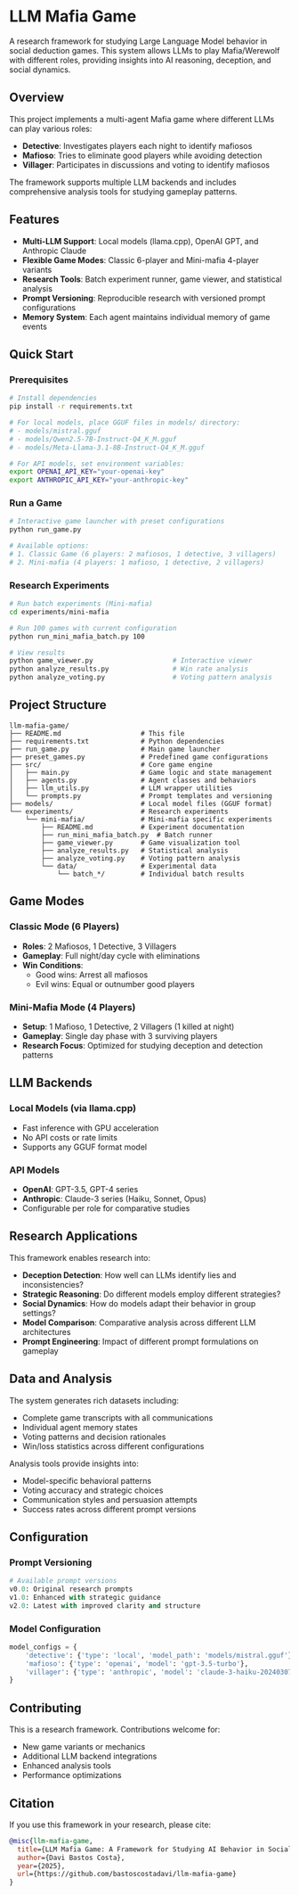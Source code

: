 # LLM Mafia Game

A research framework for studying Large Language Model behavior in social deduction games. This system allows LLMs to play Mafia/Werewolf with different roles, providing insights into AI reasoning, deception, and social dynamics.

## Overview

This project implements a multi-agent Mafia game where different LLMs can play various roles:
- **Detective**: Investigates players each night to identify mafiosos
- **Mafioso**: Tries to eliminate good players while avoiding detection
- **Villager**: Participates in discussions and voting to identify mafiosos

The framework supports multiple LLM backends and includes comprehensive analysis tools for studying gameplay patterns.

## Features

- **Multi-LLM Support**: Local models (llama.cpp), OpenAI GPT, and Anthropic Claude
- **Flexible Game Modes**: Classic 6-player and Mini-mafia 4-player variants
- **Research Tools**: Batch experiment runner, game viewer, and statistical analysis
- **Prompt Versioning**: Reproducible research with versioned prompt configurations
- **Memory System**: Each agent maintains individual memory of game events

## Quick Start

### Prerequisites

```bash
# Install dependencies
pip install -r requirements.txt

# For local models, place GGUF files in models/ directory:
# - models/mistral.gguf
# - models/Qwen2.5-7B-Instruct-Q4_K_M.gguf
# - models/Meta-Llama-3.1-8B-Instruct-Q4_K_M.gguf

# For API models, set environment variables:
export OPENAI_API_KEY="your-openai-key"
export ANTHROPIC_API_KEY="your-anthropic-key"
```

### Run a Game

```bash
# Interactive game launcher with preset configurations
python run_game.py

# Available options:
# 1. Classic Game (6 players: 2 mafiosos, 1 detective, 3 villagers)
# 2. Mini-mafia (4 players: 1 mafioso, 1 detective, 2 villagers)
```

### Research Experiments

```bash
# Run batch experiments (Mini-mafia)
cd experiments/mini-mafia

# Run 100 games with current configuration
python run_mini_mafia_batch.py 100

# View results
python game_viewer.py                    # Interactive viewer
python analyze_results.py                # Win rate analysis
python analyze_voting.py                 # Voting pattern analysis
```

## Project Structure

```
llm-mafia-game/
├── README.md                    # This file
├── requirements.txt             # Python dependencies
├── run_game.py                  # Main game launcher
├── preset_games.py              # Predefined game configurations
├── src/                         # Core game engine
│   ├── main.py                  # Game logic and state management
│   ├── agents.py                # Agent classes and behaviors
│   ├── llm_utils.py             # LLM wrapper utilities
│   └── prompts.py               # Prompt templates and versioning
├── models/                      # Local model files (GGUF format)
└── experiments/                 # Research experiments
    └── mini-mafia/              # Mini-mafia specific experiments
        ├── README.md            # Experiment documentation
        ├── run_mini_mafia_batch.py  # Batch runner
        ├── game_viewer.py       # Game visualization tool
        ├── analyze_results.py   # Statistical analysis
        ├── analyze_voting.py    # Voting pattern analysis
        └── data/                # Experimental data
            └── batch_*/         # Individual batch results
```

## Game Modes

### Classic Mode (6 Players)
- **Roles**: 2 Mafiosos, 1 Detective, 3 Villagers
- **Gameplay**: Full night/day cycle with eliminations
- **Win Conditions**: 
  - Good wins: Arrest all mafiosos
  - Evil wins: Equal or outnumber good players

### Mini-Mafia Mode (4 Players)
- **Setup**: 1 Mafioso, 1 Detective, 2 Villagers (1 killed at night)
- **Gameplay**: Single day phase with 3 surviving players
- **Research Focus**: Optimized for studying deception and detection patterns

## LLM Backends

### Local Models (via llama.cpp)
- Fast inference with GPU acceleration
- No API costs or rate limits
- Supports any GGUF format model

### API Models
- **OpenAI**: GPT-3.5, GPT-4 series
- **Anthropic**: Claude-3 series (Haiku, Sonnet, Opus)
- Configurable per role for comparative studies

## Research Applications

This framework enables research into:

- **Deception Detection**: How well can LLMs identify lies and inconsistencies?
- **Strategic Reasoning**: Do different models employ different strategies?
- **Social Dynamics**: How do models adapt their behavior in group settings?
- **Model Comparison**: Comparative analysis across different LLM architectures
- **Prompt Engineering**: Impact of different prompt formulations on gameplay

## Data and Analysis

The system generates rich datasets including:
- Complete game transcripts with all communications
- Individual agent memory states
- Voting patterns and decision rationales
- Win/loss statistics across different configurations

Analysis tools provide insights into:
- Model-specific behavioral patterns
- Voting accuracy and strategic choices  
- Communication styles and persuasion attempts
- Success rates across different prompt versions

## Configuration

### Prompt Versioning
```python
# Available prompt versions
v0.0: Original research prompts
v1.0: Enhanced with strategic guidance
v2.0: Latest with improved clarity and structure
```

### Model Configuration
```python
model_configs = {
    'detective': {'type': 'local', 'model_path': 'models/mistral.gguf'},
    'mafioso': {'type': 'openai', 'model': 'gpt-3.5-turbo'},
    'villager': {'type': 'anthropic', 'model': 'claude-3-haiku-20240307'}
}
```

## Contributing

This is a research framework. Contributions welcome for:
- New game variants or mechanics
- Additional LLM backend integrations  
- Enhanced analysis tools
- Performance optimizations


## Citation

If you use this framework in your research, please cite:

```bibtex
@misc{llm-mafia-game,
  title={LLM Mafia Game: A Framework for Studying AI Behavior in Social Deduction},
  author={Davi Bastos Costa},
  year={2025},
  url={https://github.com/bastoscostadavi/llm-mafia-game}
}
```